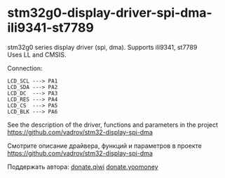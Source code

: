 # stm32g0-display-driver-spi-dma-ili9341-st7789
stm32g0 series display driver (spi, dma). Supports ili9341, st7789\
Uses LL and CMSIS.

Connection:
```
LCD_SCL ---> PA1
LCD_SDA ---> PA2
LCD_DC  ---> PA3
LCD_RES ---> PA4
LCD_CS  ---> PA5
LCD_BLK ---> PA6
```
See the description of the driver, functions and parameters in the project https://github.com/vadrov/stm32-display-spi-dma

Смотрите описание драйвера, функций и параметров в проекте https://github.com/vadrov/stm32-display-spi-dma

Поддержать автора: [donate.qiwi](https://donate.qiwi.com/payin/VadRov)  [donate.yoomoney](https://yoomoney.ru/to/4100117522443917)
